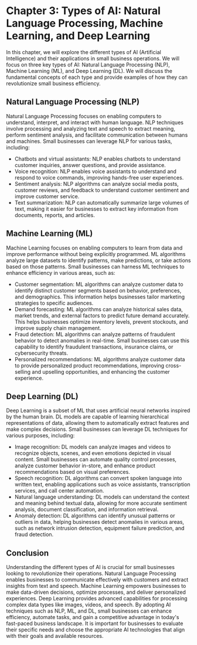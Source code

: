 Chapter 3: Types of AI: Natural Language Processing, Machine Learning, and Deep Learning
========================================================================================

In this chapter, we will explore the different types of AI (Artificial Intelligence) and their applications in small business operations. We will focus on three key types of AI: Natural Language Processing (NLP), Machine Learning (ML), and Deep Learning (DL). We will discuss the fundamental concepts of each type and provide examples of how they can revolutionize small business efficiency.

Natural Language Processing (NLP)
---------------------------------

Natural Language Processing focuses on enabling computers to understand, interpret, and interact with human language. NLP techniques involve processing and analyzing text and speech to extract meaning, perform sentiment analysis, and facilitate communication between humans and machines. Small businesses can leverage NLP for various tasks, including:

* Chatbots and virtual assistants: NLP enables chatbots to understand customer inquiries, answer questions, and provide assistance.
* Voice recognition: NLP enables voice assistants to understand and respond to voice commands, improving hands-free user experiences.
* Sentiment analysis: NLP algorithms can analyze social media posts, customer reviews, and feedback to understand customer sentiment and improve customer service.
* Text summarization: NLP can automatically summarize large volumes of text, making it easier for businesses to extract key information from documents, reports, and articles.

Machine Learning (ML)
---------------------

Machine Learning focuses on enabling computers to learn from data and improve performance without being explicitly programmed. ML algorithms analyze large datasets to identify patterns, make predictions, or take actions based on those patterns. Small businesses can harness ML techniques to enhance efficiency in various areas, such as:

* Customer segmentation: ML algorithms can analyze customer data to identify distinct customer segments based on behavior, preferences, and demographics. This information helps businesses tailor marketing strategies to specific audiences.
* Demand forecasting: ML algorithms can analyze historical sales data, market trends, and external factors to predict future demand accurately. This helps businesses optimize inventory levels, prevent stockouts, and improve supply chain management.
* Fraud detection: ML algorithms can analyze patterns of fraudulent behavior to detect anomalies in real-time. Small businesses can use this capability to identify fraudulent transactions, insurance claims, or cybersecurity threats.
* Personalized recommendations: ML algorithms analyze customer data to provide personalized product recommendations, improving cross-selling and upselling opportunities, and enhancing the customer experience.

Deep Learning (DL)
------------------

Deep Learning is a subset of ML that uses artificial neural networks inspired by the human brain. DL models are capable of learning hierarchical representations of data, allowing them to automatically extract features and make complex decisions. Small businesses can leverage DL techniques for various purposes, including:

* Image recognition: DL models can analyze images and videos to recognize objects, scenes, and even emotions depicted in visual content. Small businesses can automate quality control processes, analyze customer behavior in-store, and enhance product recommendations based on visual preferences.
* Speech recognition: DL algorithms can convert spoken language into written text, enabling applications such as voice assistants, transcription services, and call center automation.
* Natural language understanding: DL models can understand the context and meaning behind textual data, allowing for more accurate sentiment analysis, document classification, and information retrieval.
* Anomaly detection: DL algorithms can identify unusual patterns or outliers in data, helping businesses detect anomalies in various areas, such as network intrusion detection, equipment failure prediction, and fraud detection.

Conclusion
----------

Understanding the different types of AI is crucial for small businesses looking to revolutionize their operations. Natural Language Processing enables businesses to communicate effectively with customers and extract insights from text and speech. Machine Learning empowers businesses to make data-driven decisions, optimize processes, and deliver personalized experiences. Deep Learning provides advanced capabilities for processing complex data types like images, videos, and speech. By adopting AI techniques such as NLP, ML, and DL, small businesses can enhance efficiency, automate tasks, and gain a competitive advantage in today's fast-paced business landscape. It is important for businesses to evaluate their specific needs and choose the appropriate AI technologies that align with their goals and available resources.
